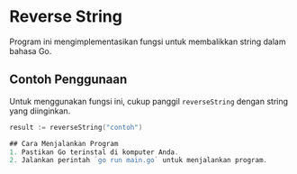 # Reverse String

Program ini mengimplementasikan fungsi untuk membalikkan string dalam bahasa Go.

## Contoh Penggunaan

Untuk menggunakan fungsi ini, cukup panggil `reverseString` dengan string yang diinginkan.

```go
result := reverseString("contoh")

## Cara Menjalankan Program
1. Pastikan Go terinstal di komputer Anda.
2. Jalankan perintah `go run main.go` untuk menjalankan program.
```
